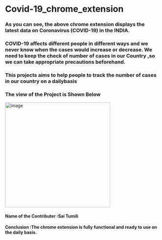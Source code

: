 # Covid-19_chrome_extension
### As you can see, the above chrome extension displays the latest data on Coronavirus (COVID-19) in the INDIA. 
### COVID-19 affects different people in different ways and we never know when the cases would increase or decrease. We need to keep the check of number of cases in our Country ,so we can take appropriate precautions beforehand.
### This projects aims to help people to track the number of cases in our country on a dailybasis

### The view of the Project is Shown Below
<img width="343" alt="image" src="https://user-images.githubusercontent.com/106407073/197333665-e888c0de-748d-4f38-890f-0d000e496017.png">

#### Name of the Contributer :Sai Tumili
#### Conclusion :The chrome extension is fully functional and ready to use on the daily basis.
